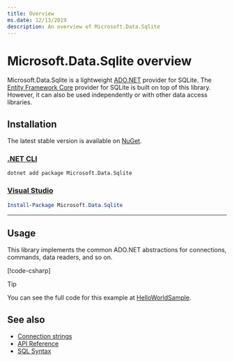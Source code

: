```yaml
---
title: Overview
ms.date: 12/13/2019
description: An overview of Microsoft.Data.Sqlite
---
```

# Microsoft.Data.Sqlite overview

Microsoft.Data.Sqlite is a lightweight [ADO.NET](../../../framework/data/adonet/index.md) provider for SQLite. The [Entity Framework Core](/ef/core/) provider for SQLite is built on top of this library. However, it can also be used independently or with other data access libraries.

## Installation

The latest stable version is available on [NuGet](https://www.nuget.org/packages/Microsoft.Data.Sqlite).

### [.NET CLI](#tab/net-cli)

```dotnetcli
dotnet add package Microsoft.Data.Sqlite
```

### [Visual Studio](#tab/visual-studio)

``` PowerShell
Install-Package Microsoft.Data.Sqlite
```

---

## Usage

This library implements the common ADO.NET abstractions for connections, commands, data readers, and so on.

[!code-csharp[](../../../../samples/snippets/standard/data/sqlite/HelloWorldSample/Program.cs?name=snippet_HelloWorld)]

> [!TIP]
> You can see the full code for this example at [HelloWorldSample](https://github.com/dotnet/docs/tree/main/samples/snippets/standard/data/sqlite/HelloWorldSample).

## See also

* [Connection strings](connection-strings.md)
* [API Reference](../../../../api/microsoft.data.sqlite)
* [SQL Syntax](https://www.sqlite.org/lang.html)
